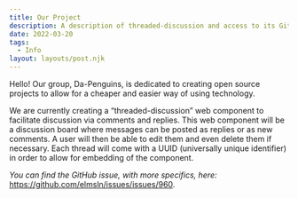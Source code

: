 ```yaml
---
title: Our Project
description: A description of threaded-discussion and access to its GitHub issue.
date: 2022-03-20
tags:
  - Info
layout: layouts/post.njk
---
```

Hello! Our group, Da-Penguins, is dedicated to creating open source projects to allow for a cheaper and easier way of using technology.

We are currently creating a “threaded-discussion” web component to facilitate discussion via comments and replies. This web component will be a discussion board where messages can be posted as replies or as new comments. A user will then be able to edit them and even delete them if necessary. Each thread will come with a UUID (universally unique identifier) in order to allow for embedding of the component.

_You can find the GitHub issue, with more specifics, here:_ https://github.com/elmsln/issues/issues/960.
